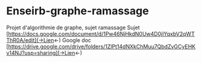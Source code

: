 # Enseirb-graphe-ramassage
Projet d'algorithmie de graphe, sujet ramassage 
Sujet [https://docs.google.com/document/d/1Pw46NjHkdN0Uw4D0jlYqxbV2qWTThR0A/edit](->Lien<-)
Google doc [https://drive.google.com/drive/folders/1ZlPt14dNXkChMuu7QbdZvGCyEHKv14NJ?usp=sharing](->Lien<-)
